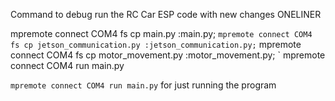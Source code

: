 Command to debug run the RC Car ESP code with new changes ONELINER

mpremote connect COM4 fs cp main.py :main.py; `
mpremote connect COM4 fs cp jetson_communication.py :jetson_communication.py; `
mpremote connect COM4 fs cp motor_movement.py :motor_movement.py; `
mpremote connect COM4 run main.py


`mpremote connect COM4 run main.py` for just running the program